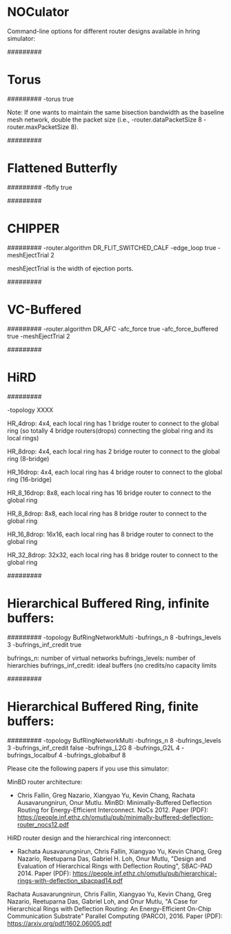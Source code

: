 # NOCulator

Command-line options for different router designs available in hring simulator:

#########
# Torus
#########
-torus true

Note: If one wants to maintain the same bisection bandwidth as the baseline mesh
network, double the packet size (i.e., -router.dataPacketSize 8 -router.maxPacketSize
8).

#########
# Flattened Butterfly
#########
-fbfly true

#########
# CHIPPER
#########
-router.algorithm DR_FLIT_SWITCHED_CALF -edge_loop true -meshEjectTrial 2

meshEjectTrial is the width of ejection ports.


#########
# VC-Buffered
#########
-router.algorithm DR_AFC -afc_force true -afc_force_buffered true
-meshEjectTrial 2

#########
# HiRD
#########

-topology XXXX

HR_4drop:
    4x4, each local ring has 1 bridge router to connect to the global
    ring (so totally 4 bridge routers(drops) connecting the global ring
    and its local rings)

HR_8drop:
    4x4, each local ring has 2 bridge router to connect to the global ring
    (8-bridge)

HR_16drop:
    4x4, each local ring has 4 bridge router to connect to the global ring
    (16-bridge)

HR_8_16drop:
    8x8, each local ring has 16 bridge router to connect to the global ring

HR_8_8drop:
    8x8, each local ring has 8 bridge router to connect to the global ring

HR_16_8drop:
    16x16, each local ring has 8 bridge router to connect to the global ring

HR_32_8drop:
    32x32, each local ring has 8 bridge router to connect to the global ring


#########
# Hierarchical Buffered Ring, infinite buffers:
#########
-topology BufRingNetworkMulti -bufrings_n 8 -bufrings_levels 3 -bufrings_inf_credit true

bufrings_n: number of virtual networks
bufrings_levels: number of hierarchies
bufrings_inf_credit: ideal buffers (no credits/no capacity limits

#########
# Hierarchical Buffered Ring, finite buffers:
#########
-topology BufRingNetworkMulti -bufrings_n 8 -bufrings_levels 3 -bufrings_inf_credit false -bufrings_L2G 8 -bufrings_G2L 4 -bufrings_localbuf 4 -bufrings_globalbuf 8


Please cite the following papers if you use this simulator:

MinBD router architecture:
- Chris Fallin, Greg Nazario, Xiangyao Yu, Kevin Chang, Rachata Ausavarungnirun, Onur Mutlu.
MinBD: Minimally-Buffered Deflection Routing for Energy-Efficient Interconnect. NoCs 2012.
Paper (PDF): https://people.inf.ethz.ch/omutlu/pub/minimally-buffered-deflection-router_nocs12.pdf

HiRD router design and the hierarchical ring interconnect:
- Rachata Ausavarungnirun, Chris Fallin, Xiangyao Yu, Kevin Chang, Greg Nazario, Reetuparna Das, Gabriel H. Loh, Onur Mutlu,
"Design and Evaluation of Hierarchical Rings with Deflection Routing", SBAC-PAD 2014.
Paper (PDF): https://people.inf.ethz.ch/omutlu/pub/hierarchical-rings-with-deflection_sbacpad14.pdf

Rachata Ausavarungnirun, Chris Fallin, Xiangyao Yu, Kevin Chang, Greg Nazario, Reetuparna Das, Gabriel Loh, and Onur Mutlu,
"A Case for Hierarchical Rings with Deflection Routing: An Energy-Efficient On-Chip Communication Substrate"
Parallel Computing (PARCO), 2016.
Paper (PDF): https://arxiv.org/pdf/1602.06005.pdf


